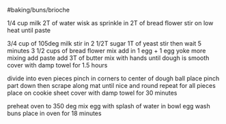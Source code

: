 #baking/buns/brioche

1/4 cup milk
2T of water
wisk as sprinkle in 2T of bread flower
stir on low heat until paste

3/4 cup of 105deg milk
stir in 2 1/2T sugar
1T of yeast
stir then wait 5 minutes
3 1/2 cups of bread flower
mix
add in 1 egg + 1 egg yoke
more mixing
add paste
add 3T of butter
mix with hands until dough is smooth
cover with damp towel for 1.5 hours

divide into even pieces
pinch in corners to center of dough ball
place pinch part down then scrape along mat until nice and round
repeat for all pieces
place on cookie sheet
cover with damp towel for 30 minutes

preheat oven to 350 deg
mix egg with splash of water in bowl
egg wash buns
place in oven for 18 minutes
